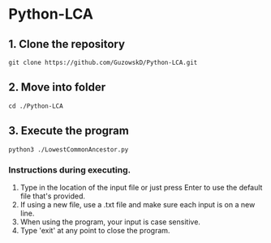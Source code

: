 # Python-LCA

## 1. Clone the repository
```
git clone https://github.com/GuzowskD/Python-LCA.git
```
## 2. Move into folder
```
cd ./Python-LCA
```
## 3. Execute the program
```
python3 ./LowestCommonAncestor.py
```
### Instructions during executing.

1. Type in the location of the input file or just press Enter to use the default file that's provided.
2. If using a new file, use a .txt file and make sure each input is on a new line.
3. When using the program, your input is case sensitive.
4. Type 'exit' at any point to close the program.